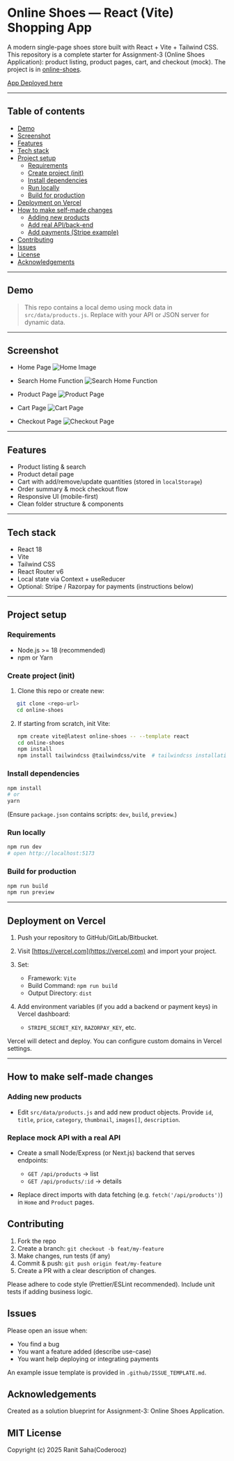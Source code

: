 # Online Shoes — React (Vite) Shopping App

A modern single-page shoes store built with React + Vite + Tailwind CSS.  
This repository is a complete starter for Assignment-3 (Online Shoes Application): product listing, product pages, cart, and checkout (mock). The project is in [online-shoes](./online-shoes).

[App Deployed here]()

---

## Table of contents
- [Demo](#demo)
- [Screenshot](#screenshot)
- [Features](#features)
- [Tech stack](#tech-stack)
- [Project setup](#project-setup)
  - [Requirements](#requirements)
  - [Create project (init)](#create-project-init)
  - [Install dependencies](#install-dependencies)
  - [Run locally](#run-locally)
  - [Build for production](#build-for-production)
- [Deployment on Vercel](#deployment-on-vercel)
- [How to make self-made changes](#self-made-changes)
  - [Adding new products](#adding-new-products)
  - [Add real API/back-end](#add-real-apiback-end)
  - [Add payments (Stripe example)](#add-payments-stripe-example)
- [Contributing](#contributing)
- [Issues](#issues)
- [License](#license)
- [Acknowledgements](#acknowledgements)

---

## Demo
> This repo contains a local demo using mock data in `src/data/products.js`. Replace with your API or JSON server for dynamic data.

---

## Screenshot

- Home Page
![Home Image](./online-shoes/screenshot/Home%20Page.png)

- Search Home Function
![Search Home Function](./online-shoes/screenshot/Home%20Page%20Search.png)

- Product Page
![Product Page](./online-shoes/screenshot/Product%20Page.png)

- Cart Page
![Cart Page](./online-shoes/screenshot/Cart.png)

- Checkout Page
![Checkout Page](./online-shoes/screenshot/Checkout.png)

---

## Features
- Product listing & search
- Product detail page
- Cart with add/remove/update quantities (stored in `localStorage`)
- Order summary & mock checkout flow
- Responsive UI (mobile-first)
- Clean folder structure & components

---

## Tech stack
- React 18
- Vite
- Tailwind CSS
- React Router v6
- Local state via Context + useReducer
- Optional: Stripe / Razorpay for payments (instructions below)

---

## Project setup

### Requirements
- Node.js >= 18 (recommended)
- npm or Yarn

### Create project (init)
1. Clone this repo or create new:

```bash
   git clone <repo-url>
   cd online-shoes
```

2. If starting from scratch, init Vite:

   ```bash
   npm create vite@latest online-shoes -- --template react
   cd online-shoes
   npm install
   npm install tailwindcss @tailwindcss/vite  # tailwindcss installation
   ```

### Install dependencies

```bash
npm install
# or
yarn
```

(Ensure `package.json` contains scripts: `dev`, `build`, `preview`.)

### Run locally

```bash
npm run dev
# open http://localhost:5173
```

### Build for production

```bash
npm run build
npm run preview
```

---

## Deployment on Vercel

1. Push your repository to GitHub/GitLab/Bitbucket.
2. Visit [https://vercel.com](https://vercel.com) and import your project.
3. Set:

   * Framework: `Vite`
   * Build Command: `npm run build`
   * Output Directory: `dist`

4. Add environment variables (if you add a backend or payment keys) in Vercel dashboard:

   * `STRIPE_SECRET_KEY`, `RAZORPAY_KEY`, etc.

Vercel will detect and deploy. You can configure custom domains in Vercel settings.

---

## How to make self-made changes

### Adding new products

* Edit `src/data/products.js` and add new product objects. Provide `id`, `title`, `price`, `category`, `thumbnail`, `images[]`, `description`.

### Replace mock API with a real API

* Create a small Node/Express (or Next.js) backend that serves endpoints:

  * `GET /api/products` -> list
  * `GET /api/products/:id` -> details
* Replace direct imports with data fetching (e.g. `fetch('/api/products')`) in `Home` and `Product` pages.



## Contributing

1. Fork the repo
2. Create a branch: `git checkout -b feat/my-feature`
3. Make changes, run tests (if any)
4. Commit & push: `git push origin feat/my-feature`
5. Create a PR with a clear description of changes.

Please adhere to code style (Prettier/ESLint recommended). Include unit tests if adding business logic.


## Issues

Please open an issue when:

* You find a bug
* You want a feature added (describe use-case)
* You want help deploying or integrating payments

An example issue template is provided in `.github/ISSUE_TEMPLATE.md`.


## Acknowledgements

Created as a solution blueprint for Assignment-3: Online Shoes Application.


## MIT License

Copyright (c) 2025 Ranit Saha(Coderooz)

